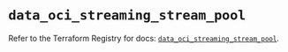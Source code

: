 # `data_oci_streaming_stream_pool`

Refer to the Terraform Registry for docs: [`data_oci_streaming_stream_pool`](https://registry.terraform.io/providers/hashicorp/oci/7.19.0/docs/data-sources/streaming_stream_pool).
